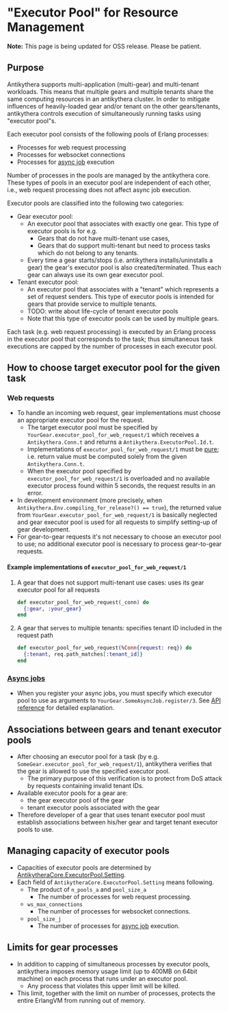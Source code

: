 # "Executor Pool" for Resource Management

**Note:** This page is being updated for OSS release. Please be patient.

## Purpose

Antikythera supports multi-application (multi-gear) and multi-tenant workloads.
This means that multiple gears and multiple tenants share the same computing resources in an antikythera cluster.
In order to mitigate influences of heavily-loaded gear and/or tenant on the other gears/tenants,
antikythera controls execution of simultaneously running tasks using "executor pool"s.

Each executor pool consists of the following pools of Erlang processes:

- Processes for web request processing
- Processes for websocket connections
- Processes for [async job](https://hexdocs.pm/antikythera/async_job.html) execution

Number of processes in the pools are managed by the antikythera core.
These types of pools in an executor pool are independent of each other,
i.e., web request processing does not affect async job execution.

Executor pools are classified into the following two categories:

- Gear executor pool:
    - An executor pool that associates with exactly one gear.
      This type of executor pools is for e.g.
        - Gears that do not have multi-tenant use cases,
        - Gears that do support multi-tenant but need to process tasks which do not belong to any tenants.
    - Every time a gear starts/stops (i.e. antikythera installs/uninstalls a gear) the gear's executor pool is also created/terminated.
      Thus each gear can always use its own gear executor pool.
- Tenant executor pool:
    - An executor pool that associates with a "tenant" which represents a set of request senders.
      This type of executor pools is intended for gears that provide service to multiple tenants.
    - TODO: write about life-cycle of tenant executor pools
    - Note that this type of executor pools can be used by multiple gears.

Each task (e.g. web request processing) is executed by an Erlang process in the executor pool that corresponds to the task;
thus simultaneous task executions are capped by the number of processes in each executor pool.

## How to choose target executor pool for the given task

### Web requests

- To handle an incoming web request, gear implementations must choose an appropriate executor pool for the request.
    - The target executor pool must be specified by `YourGear.executor_pool_for_web_request/1`
      which receives a `Antikythera.Conn.t` and returns a `Antikythera.ExecutorPool.Id.t`.
    - Implementations of `executor_pool_for_web_request/1` must be [pure](https://en.wikipedia.org/wiki/Pure_function);
      i.e. return value must be computed solely from the given `Antikythera.Conn.t`.
    - When the executor pool specified by `executor_pool_for_web_request/1` is overloaded and
      no available executor process found within 5 seconds, the request results in an error.
- In development environment (more precisely, when `Antikythera.Env.compiling_for_release?() == true`),
  the returned value from `YourGear.executor_pool_for_web_request/1` is basically neglected and
  gear executor pool is used for all requests to simplify setting-up of gear development.
- For gear-to-gear requests it's not necessary to choose an executor pool to use;
  no additional executor pool is necessary to process gear-to-gear requests.

#### Example implementations of `executor_pool_for_web_request/1`

1. A gear that does not support multi-tenant use cases:
  uses its gear executor pool for all requests

    ```ex
    def executor_pool_for_web_request(_conn) do
      {:gear, :your_gear}
    end
    ```

2. A gear that serves to multiple tenants:
  specifies tenant ID included in the request path

    ```ex
    def executor_pool_for_web_request(%Conn{request: req}) do
      {:tenant, req.path_matches[:tenant_id]}
    end
    ```

### [Async jobs](https://hexdocs.pm/antikythera/async_job.html)

- When you register your async jobs, you must specify which executor pool to use as arguments to `YourGear.SomeAsyncJob.register/3`.
  See [API reference](https://hexdocs.pm/antikythera/Antikythera.AsyncJob.html) for detailed explanation.

## Associations between gears and tenant executor pools

- After choosing an executor pool for a task (by e.g. `SomeGear.executor_pool_for_web_request/1`),
  antikythera verifies that the gear is allowed to use the specified executor pool.
    - The primary purpose of this verification is to protect from DoS attack by requests containing invalid tenant IDs.
- Available executor pools for a gear are:
    - the gear executor pool of the gear
    - tenant executor pools associated with the gear
- Therefore developer of a gear that uses tenant executor pool must establish associations
  between his/her gear and target tenant executor pools to use.

## Managing capacity of executor pools

- Capacities of executor pools are determined by [AntikytheraCore.ExecutorPool.Setting](https://github.com/access-company/antikythera/blob/master/core/executor_pool/setting.ex).
- Each field of `AntikytheraCore.ExecutorPool.Setting` means following.
    - The product of `n_pools_a` and `pool_size_a`
        - The number of processes for web request processing.
    - `ws_max_connections`
        - The number of processes for websocket connections.
    - `pool_size_j`
        - The number of processes for [async job](https://hexdocs.pm/antikythera/async_job.html) execution.

## Limits for gear processes

- In addition to capping of simultaneous processes by executor pools,
  antikythera imposes memory usage limit (up to 400MB on 64bit machine) on each process that runs under an executor pool.
    - Any process that violates this upper limit will be killed.
- This limit, together with the limit on number of processes, protects the entire ErlangVM from running out of memory.
